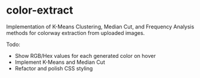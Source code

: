 # color-extract

Implementation of K-Means Clustering, Median Cut, and Frequency Analysis methods for colorway extraction from uploaded images.

Todo:
- Show RGB/Hex values for each generated color on hover
- Implement K-Means and Median Cut
- Refactor and polish CSS styling